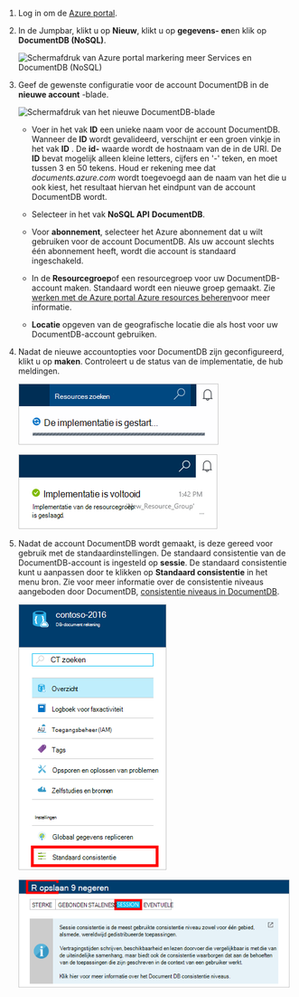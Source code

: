 1.  Log in om de [Azure portal](https://portal.azure.com/).
2.  In de Jumpbar, klikt u op **Nieuw**, klikt u op **gegevens- en**en klik op **DocumentDB (NoSQL)**.

    ![Schermafdruk van Azure portal markering meer Services en DocumentDB (NoSQL)](./media/documentdb-create-dbaccount/create-nosql-db-databases-json-tutorial-1.png)  

3. Geef de gewenste configuratie voor de account DocumentDB in de **nieuwe account** -blade.

    ![Schermafdruk van het nieuwe DocumentDB-blade](./media/documentdb-create-dbaccount/create-nosql-db-databases-json-tutorial-2.png)

    - Voer in het vak **ID** een unieke naam voor de account DocumentDB.  Wanneer de **ID** wordt gevalideerd, verschijnt er een groen vinkje in het vak **ID** . De **id-** waarde wordt de hostnaam van de in de URI. De **ID** bevat mogelijk alleen kleine letters, cijfers en '-' teken, en moet tussen 3 en 50 tekens. Houd er rekening mee dat *documents.azure.com* wordt toegevoegd aan de naam van het die u ook kiest, het resultaat hiervan het eindpunt van de account DocumentDB wordt.

    - Selecteer in het vak **NoSQL API** **DocumentDB**.  

    - Voor **abonnement**, selecteer het Azure abonnement dat u wilt gebruiken voor de account DocumentDB. Als uw account slechts één abonnement heeft, wordt die account is standaard ingeschakeld.

    - In de **Resourcegroep**of een resourcegroep voor uw DocumentDB-account maken.  Standaard wordt een nieuwe groep gemaakt. Zie [werken met de Azure portal Azure resources beheren](../articles/azure-portal/resource-group-portal.md)voor meer informatie.

    - **Locatie** opgeven van de geografische locatie die als host voor uw DocumentDB-account gebruiken. 

4.  Nadat de nieuwe accountopties voor DocumentDB zijn geconfigureerd, klikt u op **maken**. Controleert u de status van de implementatie, de hub meldingen.  

    ![Het snel maken van databases - schermafdruk van de hub meldingen met de account DocumentDB wordt gemaakt](./media/documentdb-create-dbaccount/create-nosql-db-databases-json-tutorial-4.png)  

    ![Schermafdruk van de hub meldingen dat de DocumentDB-account is gemaakt en geïmplementeerd op een resourcegroep - database on line Maker melding weergeven](./media/documentdb-create-dbaccount/create-nosql-db-databases-json-tutorial-5.png)

5.  Nadat de account DocumentDB wordt gemaakt, is deze gereed voor gebruik met de standaardinstellingen. De standaard consistentie van de DocumentDB-account is ingesteld op **sessie**.  De standaard consistentie kunt u aanpassen door te klikken op **Standaard consistentie** in het menu bron. Zie voor meer informatie over de consistentie niveaus aangeboden door DocumentDB, [consistentie niveaus in DocumentDB](../articles/documentdb/documentdb-consistency-levels.md).

    ![Schermafdruk van de resourcegroep blade - beginnen met het ontwikkelen van toepassingen](./media/documentdb-create-dbaccount/create-nosql-db-databases-json-tutorial-6.png)  

    ![Schermafdruk van het niveau van de consistentie blade - sessie consistentie](./media/documentdb-create-dbaccount/create-nosql-db-databases-json-tutorial-7.png)  

[How to: Create a DocumentDB account]: #Howto
[Next steps]: #NextSteps
[documentdb-manage]:../articles/documentdb/documentdb-manage.md
